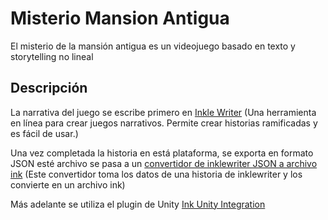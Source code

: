 # Misterio Mansion Antigua
El misterio de la mansión antigua es un videojuego basado en texto y storytelling no lineal

## Descripción

La narrativa del juego se escribe primero en [Inkle Writer](https://www.inklewriter.com) (Una herramienta en línea para crear juegos narrativos. Permite crear historias ramificadas y es fácil de usar.)

Una vez completada la historia en está plataforma, se exporta en formato JSON esté archivo
se pasa a un [convertidor de inklewriter JSON a archivo ink](https://www.inklestudios.com/inklewriter/to-ink/)
(Este convertidor toma los datos de una historia de inklewriter y los convierte en un archivo ink)

Más adelante se utiliza el plugin de Unity [Ink Unity Integration](https://github.com/inkle/ink-unity-integration)





